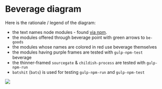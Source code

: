 # Beverage diagram

Here is the rationale / legend of the diagram:

- the text names node modules - found [via npm](https://www.npmjs.com/).
- the modules offered through beverage point with green arrows to `be-goods`
- the modules whose names are colored in red use beverage themselves
- the modules having purple frames are tested with `gulp-npm-test` beverage
- the thinner-framed `sourcegate` & `childish-process` are tested with `gulp-npm-run`
- `batshit` (`bats`) is used for testing `gulp-npm-run` and `gulp-npm-test`

[![](doc/Beverage.jpg)](doc#readme)

